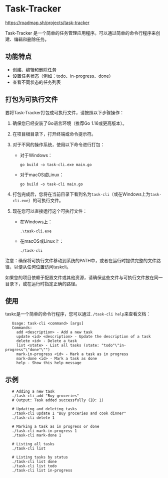 # Task-Tracker
https://roadmap.sh/projects/task-tracker

Task-Tracker 是一个简单的任务管理应用程序。可以通过简单的命令行程序来创建、编辑和删除任务。

## 功能特点

- 创建、编辑和删除任务
- 设置任务状态（例如：todo、in-progress、done）
- 查看不同状态的任务列表

## 打包为可执行文件

要将Task-Tracker打包成可执行文件，请按照以下步骤操作：

1. 确保您已经安装了Go语言环境（推荐Go 1.16或更高版本）。

2. 在项目根目录下，打开终端或命令提示符。

3. 对于不同的操作系统，使用以下命令进行打包：

   - 对于Windows：
     ```
     go build -o task-cli.exe main.go
     ```

   - 对于macOS或Linux：
     ```
     go build -o task-cli main.go
     ```

4. 打包完成后，您将在当前目录下看到名为`task-cli`（或在Windows上为`task-cli.exe`）的可执行文件。

5. 现在您可以直接运行这个可执行文件：

   - 在Windows上：
     ```
     .\task-cli.exe
     ```

   - 在macOS或Linux上：
     ```
     ./task-cli
     ```

注意：确保将可执行文件移动到系统的PATH中，或者在运行时提供完整的文件路径，以便从任何位置访问taskcli。

如果您的项目依赖于配置文件或其他资源，请确保这些文件与可执行文件放在同一目录下，或在运行时指定正确的路径。

## 使用

taskc是一个简单的命令行程序，您可以通过`./task-cli help`来查看文档：
```shell
   Usage: task-cli <command> [args]
   Commands:
     add <description> - Add a new task
     update <id> <description> - Update the description of a task
     delete <id> - Delete a task
     list <state> - List all tasks (state: "todo"\"in-progress"\"done"\"") 
     mark-in-progress <id> - Mark a task as in progress
     mark-done <id> - Mark a task as done
     help - Show this help message
```

## 示例
```shell
   # Adding a new task
   ./task-cli add "Buy groceries"
   # Output: Task added successfully (ID: 1)
   
   # Updating and deleting tasks
   ./task-cli update 1 "Buy groceries and cook dinner"
   ./task-cli delete 1
   
   # Marking a task as in progress or done
   ./task-cli mark-in-progress 1
   ./task-cli mark-done 1
   
   # Listing all tasks
   ./task-cli list
   
   # Listing tasks by status
   ./task-cli list done
   ./task-cli list todo
   ./task-cli list in-progress
```
